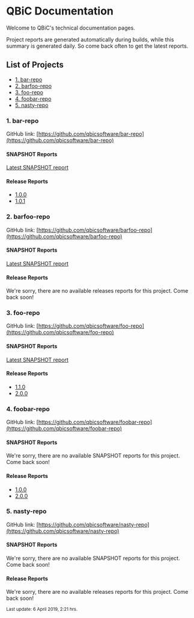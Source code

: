 # QBiC Documentation
Welcome to QBiC's technical documentation pages. 

Project reports are generated automatically during builds, while this summary is generated daily. So come back often to get the latest reports. 

## List of Projects

  - [1. bar-repo](#1-bar-repo)
  - [2. barfoo-repo](#2-barfoo-repo)
  - [3. foo-repo](#3-foo-repo)
  - [4. foobar-repo](#4-foobar-repo)
  - [5. nasty-repo](#5-nasty-repo)


### 1. bar-repo
GitHub link: [https://github.com/qbicsoftware/bar-repo](https://github.com/qbicsoftware/bar-repo)


#### SNAPSHOT Reports
[Latest SNAPSHOT report](foo)


#### Release Reports
  - [1.0.0](foobar)
  - [1.0.1](foobar)


### 2. barfoo-repo
GitHub link: [https://github.com/qbicsoftware/barfoo-repo](https://github.com/qbicsoftware/barfoo-repo)


#### SNAPSHOT Reports
[Latest SNAPSHOT report](foobar)


#### Release Reports
We're sorry, there are no available releases reports for this project. Come back soon!


### 3. foo-repo
GitHub link: [https://github.com/qbicsoftware/foo-repo](https://github.com/qbicsoftware/foo-repo)


#### SNAPSHOT Reports
[Latest SNAPSHOT report](foo)


#### Release Reports
  - [1.1.0](foobar)
  - [2.0.0](foobar)


### 4. foobar-repo
GitHub link: [https://github.com/qbicsoftware/foobar-repo](https://github.com/qbicsoftware/foobar-repo)


#### SNAPSHOT Reports
We're sorry, there are no available SNAPSHOT reports for this project. Come back soon!


#### Release Reports
  - [1.0.0](foobar)
  - [2.0.0](foobar)


### 5. nasty-repo
GitHub link: [https://github.com/qbicsoftware/nasty-repo](https://github.com/qbicsoftware/nasty-repo)


#### SNAPSHOT Reports
We're sorry, there are no available SNAPSHOT reports for this project. Come back soon!


#### Release Reports
We're sorry, there are no available releases reports for this project. Come back soon!





<sub>Last update: 6 April 2019, 2:21 hrs.</sub>

